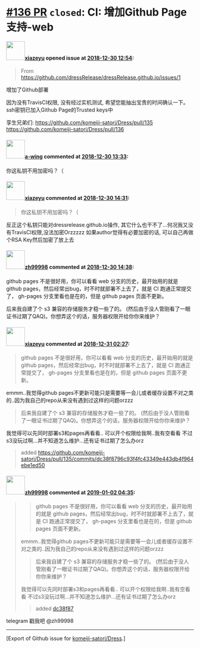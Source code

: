 # [\#136 PR](https://github.com/komeiji-satori/Dress/pull/136) `closed`: CI: 增加Github Page支持-web

#### <img src="https://avatars.githubusercontent.com/u/10560038?u=58b094297ae59db1f105cf8f3984a3b06dcab8ee&v=4" width="50">[xiazeyu](https://github.com/xiazeyu) opened issue at [2018-12-30 12:54](https://github.com/komeiji-satori/Dress/pull/136):

> From https://github.com/dressRelease/dressRelease.github.io/issues/1

增加了Github部署

因为没有TravisCI权限, 没有经过实机测试, 希望您能抽出宝贵的时间确认一下。
ssh密钥已加入Github Page的Trusted keys中

孪生兄弟们:
https://github.com/komeiji-satori/Dress/pull/135
https://github.com/komeiji-satori/Dress/pull/136

#### <img src="https://avatars.githubusercontent.com/u/18189138?u=6489ecbc7fc4da114a333c63b4e27a944fee797b&v=4" width="50">[a-wing](https://github.com/a-wing) commented at [2018-12-30 13:33](https://github.com/komeiji-satori/Dress/pull/136#issuecomment-450561066):

你这私钥不用加密吗？（

#### <img src="https://avatars.githubusercontent.com/u/10560038?u=58b094297ae59db1f105cf8f3984a3b06dcab8ee&v=4" width="50">[xiazeyu](https://github.com/xiazeyu) commented at [2018-12-30 14:31](https://github.com/komeiji-satori/Dress/pull/136#issuecomment-450564484):

> 你这私钥不用加密吗？（

反正这个私钥只能对dressrelease.github.io操作, 其它什么也干不了...何况我又没有TravisCI权限,没法加密Orzzzzz
如果author觉得有必要加密的话, 可以自己再做个RSA Key然后加密了放上去

#### <img src="https://avatars.githubusercontent.com/u/359622?v=4" width="50">[zh99998](https://github.com/zh99998) commented at [2018-12-30 14:38](https://github.com/komeiji-satori/Dress/pull/136#issuecomment-450564949):

github pages 不是很好用，你可以看看 web 分支的历史，最开始用的就是 github pages，然后经常出bug，时不时就部署不上去了，就是 CI 跑通正常提交了， gh-pages 分支里看也是在的，但是 github pages 页面不更新。

后来我自建了个 s3 兼容的存储服务才稳一些了的。 (然后由于没人管刚看了一眼证书过期了QAQ)。你想弄这个的话，服务器权限开给你你来维护？

#### <img src="https://avatars.githubusercontent.com/u/10560038?u=58b094297ae59db1f105cf8f3984a3b06dcab8ee&v=4" width="50">[xiazeyu](https://github.com/xiazeyu) commented at [2018-12-31 02:27](https://github.com/komeiji-satori/Dress/pull/136#issuecomment-450602206):

> github pages 不是很好用，你可以看看 web 分支的历史，最开始用的就是 github pages，然后经常出bug，时不时就部署不上去了，就是 CI 跑通正常提交了， gh-pages 分支里看也是在的，但是 github pages 页面不更新。


emmm..我觉得github pages不更新可能只是需要等一会儿或者缓存设置不对之类的..因为我自己的repo从来没有遇到过这样的问题orzzz

> 后来我自建了个 s3 兼容的存储服务才稳一些了的。 (然后由于没人管刚看了一眼证书过期了QAQ)。你想弄这个的话，服务器权限开给你你来维护？


我觉得可以先同时部署s3和pages再看看..
可以开个权限给我啊..我有空看看
不过s3没玩过啊...并不知道怎么维护...还有证书过期了怎么办orz

> added https://github.com/komeiji-satori/Dress/pull/135/commits/dc38f8796c93f4fc43349e443db4f964ebe1ed50

#### <img src="https://avatars.githubusercontent.com/u/359622?v=4" width="50">[zh99998](https://github.com/zh99998) commented at [2019-01-02 04:35](https://github.com/komeiji-satori/Dress/pull/136#issuecomment-450786022):

> > github pages 不是很好用，你可以看看 web 分支的历史，最开始用的就是 github pages，然后经常出bug，时不时就部署不上去了，就是 CI 跑通正常提交了， gh-pages 分支里看也是在的，但是 github pages 页面不更新。
> 
> emmm..我觉得github pages不更新可能只是需要等一会儿或者缓存设置不对之类的..因为我自己的repo从来没有遇到过这样的问题orzzz
> 
> > 后来我自建了个 s3 兼容的存储服务才稳一些了的。 (然后由于没人管刚看了一眼证书过期了QAQ)。你想弄这个的话，服务器权限开给你你来维护？
> 
> 我觉得可以先同时部署s3和pages再看看..
> 可以开个权限给我啊..我有空看看
> 不过s3没玩过啊...并不知道怎么维护...还有证书过期了怎么办orz
> 
> > added [dc38f87](https://github.com/komeiji-satori/Dress/commit/dc38f8796c93f4fc43349e443db4f964ebe1ed50)

telegram 戳我吧 @zh99998


-------------------------------------------------------------------------------



[Export of Github issue for [komeiji-satori/Dress](https://github.com/komeiji-satori/Dress).]
